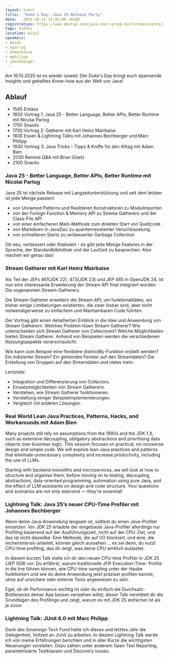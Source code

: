 ```yaml
---
layout: event
title:  "Duke's Day: Java 25 Release Party"
date:   2025-10-16 15:45:00 +0200
registration: https://www.meetup.com/java-user-group-karlsruhe/events/310239937/
tags: events
location: disy2
speakers:
- abien
- nparlog
- khmarbaise
- mphilipp
- jbechberger
---
```


Am 16.10.2025 ist es wieder soweit: Der Duke's Day bringt euch spannende Insights und geballtes Know-how aus der Welt von Java!

## Ablauf
- 1545 Einlass
- 1600 Vortrag 1: Java 25 - Better Language, Better APIs, Better Runtime mit Nicolai Parlog
- 1700 Snacks
- 1730 Vortrag 2: Gatherer mit Karl Heinz Mairbaise
- 1830 Essen & Lightning Talks mit Johannes Bechberger und Marc Philipp
- 1930 Vortrag 3: Java Tricks – Tipps & Kniffe für den Alltag mit Adam Bien
- 2030 Remote Q&A mit Brian Goetz
- 2100 Snacks

### Java 25 - Better Language, Better APIs, Better Runtime mit Nicolai Parlog

Java 25 ist nächste Release mit Langzeitunterstützung und seit dem 
letzten ist jede Menge passiert:

* von Unnamed Patterns und flexibleren Konstruktoren zu Modulimporten
* von der Foreign Function & Memory API zu Strema Gatherers und der 
Class-File API
* von einer einfacheren Main-Methode zum direkten Start von Quellcode
* von Markdown in JavaDoc zu quantenresistenter Verschlüsselung
* von schnelleren Starts zu verbesserter Garbage Collection

Ob neu, verbessert oder finalisiert - es gibt jede Menge Features in der 
Sprache, der Standardbibliothek und der Laufzeit zu besprechen. Also 
machen wir genau das!

### Stream Gatherer mit Karl Heinz Mairbaise

Als Teil der JEPs 461(JDK 22), 473(JDK 23) und JEP 485
in OpenJDK 24, ist nun eine interessante Erweiterung der Stream API 
final integriert worden. Die sogenannten Stream-Gatherers.

Die Stream-Gatherer erweitern die Stream API, um funktionalitäten, wo 
bisher einige Limitierungen existierten, die zwar lösbar sind, aber 
nicht notwendigerweise zu einfachem und Maintainbaren Code führten.

Der Vortrag gibt einen detaillierten Einblick in die Idee und Anwendung 
von Stream Gatherern. Welches Problem lösen Stream Gatherer? Wie 
unterscheiden sich Stream Gatherer von Collectoren? Welche Möglichkeiten 
bieten Stream Gatherer. Anhand von Beispielen werden die verschiedenen 
Nutzungsaspekte veranschaulicht.

Wie kann zum Beispiel eine flexiblere distinctBy-Funktion erstellt 
werden? Ein indizierter Stream? Ein gleitendes Fenster auf den 
Streamdaten? Die Erstellung von Gruppen auf den Streamdaten und vieles mehr.

Lernziele:
* Integration und Differenzierung von Collectors.
* Einsatzmöglichkeiten von Stream Gatherern.
* Verstehen, wie Stream Gatherer funktionieren.
* Vorstellung einiger Beispielimplementierungen.
* Vergleich mit anderen Lösungen.

### Real World Lean Java Practices, Patterns, Hacks, and Workarounds mit Adam Bien

Many projects still rely on assumptions from the 1990s and the JDK 1.X, such as extensive decoupling, obligatory abstractions and prioritising data objects over business logic.
This session focuses on practical, no-nonsense design and simple code. We will explore lean Java practices and patterns that eliminate unnecessary complexity and increase productivity, including the use of LLMs.

Starting with backend monoliths and microservices, we will look at how to structure and organise them, before moving on to testing, decoupling, abstractions, data-oriented programming, automation using pure Java, and the effect of LLM assistants on design and code structure. Your questions and scenarios are not only welcome — they're essential!

### Lightning Talk: Java 25’s neuer CPU-Time Profiler mit Johannes Bechberger

Wenn deine Java-Anwendung langsam ist, solltest du einen Java-Profiler 
einsetzen. Vor JDK 25 erlaubte der eingebaute Java-Profiler allerdings 
nur Profiling basierend auf der Ausführungszeit, nicht auf der CPU-Zeit, 
und das ist nicht dasselbe. Eine Methode, die auf I/O blockiert, und 
eine, die rechenintensiv arbeitet, können gleich aussehen … es sei denn, 
du nutzt CPU-time profiling, das dir zeigt, was deine CPU wirklich 
auslastet.

In diesem kurzen Talk stelle ich dir den neuen CPU-time Profiler in JDK 
25 (JEP 509) vor. Du erfährst, warum traditionelle JFR-Execution-Time-
Profile in die Irre führen können, wie CPU-time sampling unter der Haube 
funktioniert und wie du deine Anwendung jetzt präziser profilen kannst, 
ohne auf unsichere oder externe Tools angewiesen zu sein.

Egal, ob dir Performance wichtig ist oder du einfach die Durchsatz-
Bottlenecks deiner App besser verstehen willst; dieser Talk vermittelt 
dir die Grundlagen des Profilings und zeigt, warum es mit JDK 25 
einfacher ist als je zuvor.

### Lightning Talk: JUnit 6.0 mit Marc Philipp

Dank des Sovereign Tech Fund hatte ich dieses und letztes Jahr die  Gelegenheit, Vollzeit an JUnit zu arbeiten. In diesem Lightning Talk werde ich von meine Erfahrungen berichten und in aller Kürze die wichtigsten Neuerungen vorstellen. Dazu zählen unter anderem Open Test Reporting, parametrisierte Testklassen und Discovery Issues.
